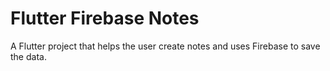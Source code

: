 # Flutter Firebase Notes

A Flutter project that helps the user create notes and uses Firebase to save the data.


